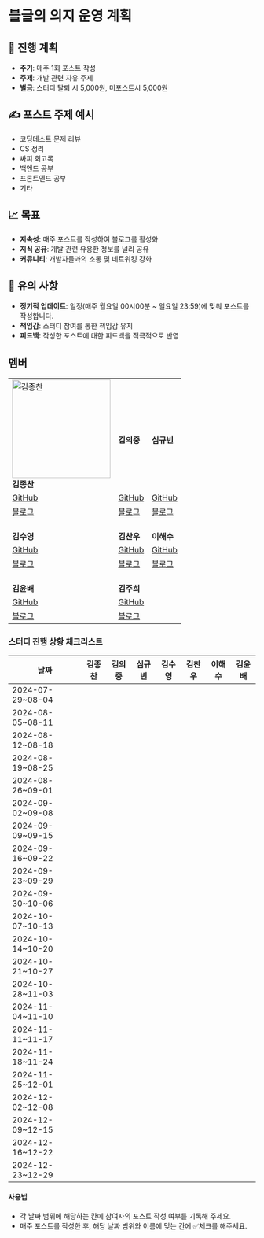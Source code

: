 # 블글의 의지 운영 계획


## 📅 진행 계획

* **주기**: 매주 1회 포스트 작성
* **주제**: 개발 관련 자유 주제
* **벌금**: 스터디 탈퇴 시 5,000원, 미포스트시 5,000원

## ✍️ 포스트 주제 예시

* 코딩테스트 문제 리뷰
* CS 정리
* 싸피 회고록
* 백엔드 공부
* 프론트엔드 공부
* 기타

## 📈 목표

* **지속성**: 매주 포스트를 작성하여 블로그를 활성화
* **지식 공유**: 개발 관련 유용한 정보를 널리 공유
* **커뮤니티**: 개발자들과의 소통 및 네트워킹 강화

## 📌 유의 사항

* **정기적 업데이트**: 일정(매주 월요일 00시00분 ~ 일요일 23:59)에 맞춰 포스트를 작성합니다.
* **책임감**: 스터디 참여를 통한 책임감 유지
* **피드백**: 작성한 포스트에 대한 피드백을 적극적으로 반영

## 멤버

|                                              |                                          |                                         |
|----------------------------------------------|------------------------------------------|-----------------------------------------|
| <img src="https://github.com/user-attachments/assets/b3ea5d97-1c50-4929-8df2-2810183843c9" alt="김종찬" width="200"/> <br> **김종찬** | <br> **김의중**                             | <br> **심규빈**                            |
| [GitHub](https://github.com/jongchan0109)   | [GitHub](https://github.com/kimdevspace) | [GitHub](https://github.com/SIM-GYUBIN) |
| [블로그](https://velog.io/@jongchan)        | [블로그]()                                  | [블로그]()                                 |
|  <br> **김수영** | <br> **김찬우**                             | <br> **이해수**                            |
| [GitHub](https://github.com/dongaseu)       | [GitHub](https://github.com/chanu2)      | [GitHub](https://github.com/haesoooo)   |
| [블로그]()                                  | [블로그]()                                  | [블로그]()                                 |
|  <br> **김윤배** | <br> **김주희**                                         |                             |
| [GitHub](https://github.com/kub938)          | [GitHub](https://github.com/orgs/SSAFY12th/people/kimjuheee)                              |                                         |
| [블로그]()                                  |  [블로그]()                                         |                                         |




### 스터디 진행 상황 체크리스트

| 날짜              | 김종찬 | 김의중 | 심규빈 | 김수영 | 김찬우 | 이해수 | 김윤배 |
|-------------------|--------|--------|--------|--------|--------|--------|--------|
| 2024-07-29~08-04 |        |        |        |        |        |        |        |
| 2024-08-05~08-11 |        |        |        |        |        |        |        |
| 2024-08-12~08-18 |        |        |        |        |        |        |        |
| 2024-08-19~08-25 |        |        |        |        |        |        |        |
| 2024-08-26~09-01 |        |        |        |        |        |        |        |
| 2024-09-02~09-08 |        |        |        |        |        |        |        |
| 2024-09-09~09-15 |        |        |        |        |        |        |        |
| 2024-09-16~09-22 |        |        |        |        |        |        |        |
| 2024-09-23~09-29 |        |        |        |        |        |        |        |
| 2024-09-30~10-06 |        |        |        |        |        |        |        |
| 2024-10-07~10-13 |        |        |        |        |        |        |        |
| 2024-10-14~10-20 |        |        |        |        |        |        |        |
| 2024-10-21~10-27 |        |        |        |        |        |        |        |
| 2024-10-28~11-03 |        |        |        |        |        |        |        |
| 2024-11-04~11-10 |        |        |        |        |        |        |        |
| 2024-11-11~11-17 |        |        |        |        |        |        |        |
| 2024-11-18~11-24 |        |        |        |        |        |        |        |
| 2024-11-25~12-01 |        |        |        |        |        |        |        |
| 2024-12-02~12-08 |        |        |        |        |        |        |        |
| 2024-12-09~12-15 |        |        |        |        |        |        |        |
| 2024-12-16~12-22 |        |        |        |        |        |        |        |
| 2024-12-23~12-29 |        |        |        |        |        |        |        |

#### 사용법
- 각 날짜 범위에 해당하는 칸에 참여자의 포스트 작성 여부를 기록해 주세요.
- 매주 포스트를 작성한 후, 해당 날짜 범위와 이름에 맞는 칸에 ✅체크를 해주세요.
